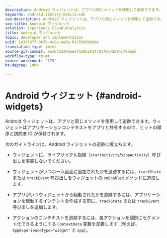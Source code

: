 ```yaml
---
description: Android ウィジェットは、アプリと同じメソッドを使用して追跡できます。ウィジェットはアプリケーションコンテキストをアプリと共有するので、ヒットの順序と訪問者 ID が保持されます。
keywords: android;library;mobile;sdk
seo-description: Android ウィジェットは、アプリと同じメソッドを使用して追跡できます。ウィジェットはアプリケーションコンテキストをアプリと共有するので、ヒットの順序と訪問者 ID が保持されます。
seo-title: Android ウィジェット
solution: Experience Cloud,Analytics
title: Android ウィジェット
topic: Developer and implementation
uuid: 1a3718ff-967b-4c8e-ae0b-ba15bddbda0a
translation-type: tm+mt
source-git-commit: ae16f224eeaeefa29b2e1479270a72694c79aaa0
workflow-type: tm+mt
source-wordcount: '179'
ht-degree: 100%

---
```



# Android ウィジェット {#android-widgets}

Android ウィジェットは、アプリと同じメソッドを使用して追跡できます。ウィジェットはアプリケーションコンテキストをアプリと共有するので、ヒットの順序と訪問者 ID が保持されます。

次のガイドラインは、Android ウィジェットの追跡に役立ちます。

* ウィジェットに、ライフサイクル指標（`startActivity`/`stopActivity`）呼び出しを実装しないでください。

* ウィジェットがいつホーム画面に追加されたかを追跡するには、`trackState` または `trackEvent` 呼び出しをウィジェットの `onEnabled` メソッドに追加します。

* アプリがいつウィジェットから起動されたかを追跡するには、アプリケーションを起動するインテントを作成する前に、`trackState` または `trackEvent` 呼び出しを追加します。

* アクションのコンテキストを追跡するには、各アクションを個別にセグメント化できるようにする `ContextData` 変数を定義します（例えば、`AppExperienceType="widget"` と `app`）。

